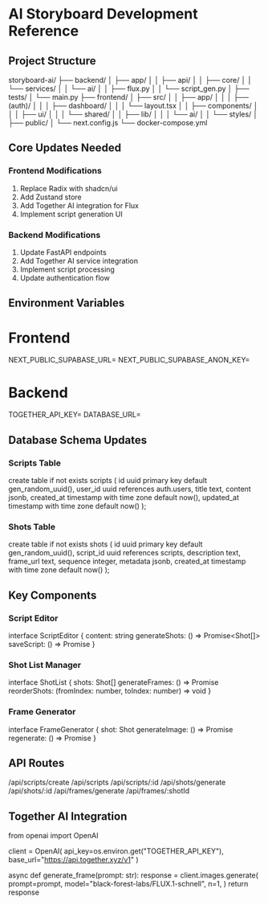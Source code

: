 # AI Storyboard Development Reference

## Project Structure
storyboard-ai/
├── backend/
│   ├── app/
│   │   ├── api/
│   │   ├── core/
│   │   └── services/
│   │       └── ai/
│   │           ├── flux.py
│   │           └── script_gen.py
│   ├── tests/
│   └── main.py
├── frontend/
│   ├── src/
│   │   ├── app/
│   │   │   ├── (auth)/
│   │   │   ├── dashboard/
│   │   │   └── layout.tsx
│   │   ├── components/
│   │   │   ├── ui/
│   │   │   └── shared/
│   │   ├── lib/
│   │   │   └── ai/
│   │   └── styles/
│   ├── public/
│   └── next.config.js
└── docker-compose.yml

## Core Updates Needed

### Frontend Modifications
1. Replace Radix with shadcn/ui
2. Add Zustand store
3. Add Together AI integration for Flux
4. Implement script generation UI

### Backend Modifications
1. Update FastAPI endpoints
2. Add Together AI service integration
3. Implement script processing
4. Update authentication flow

## Environment Variables
# Frontend
NEXT_PUBLIC_SUPABASE_URL=
NEXT_PUBLIC_SUPABASE_ANON_KEY=

# Backend
TOGETHER_API_KEY=
DATABASE_URL=

## Database Schema Updates

### Scripts Table
create table if not exists scripts (
  id uuid primary key default gen_random_uuid(),
  user_id uuid references auth.users,
  title text,
  content jsonb,
  created_at timestamp with time zone default now(),
  updated_at timestamp with time zone default now()
);

### Shots Table
create table if not exists shots (
  id uuid primary key default gen_random_uuid(),
  script_id uuid references scripts,
  description text,
  frame_url text,
  sequence integer,
  metadata jsonb,
  created_at timestamp with time zone default now()
);

## Key Components

### Script Editor
interface ScriptEditor {
  content: string
  generateShots: () => Promise<Shot[]>
  saveScript: () => Promise<void>
}

### Shot List Manager
interface ShotList {
  shots: Shot[]
  generateFrames: () => Promise<void>
  reorderShots: (fromIndex: number, toIndex: number) => void
}

### Frame Generator
interface FrameGenerator {
  shot: Shot
  generateImage: () => Promise<string>
  regenerate: () => Promise<void>
}

## API Routes
/api/scripts/create
/api/scripts
/api/scripts/:id
/api/shots/generate
/api/shots/:id
/api/frames/generate
/api/frames/:shotId

## Together AI Integration
from openai import OpenAI

client = OpenAI(
    api_key=os.environ.get("TOGETHER_API_KEY"),
    base_url="https://api.together.xyz/v1"
)

async def generate_frame(prompt: str):
    response = client.images.generate(
        prompt=prompt,
        model="black-forest-labs/FLUX.1-schnell",
        n=1,
    )
    return response